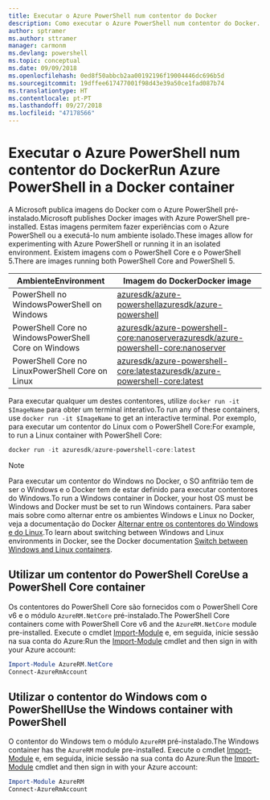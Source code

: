 ```yaml
---
title: Executar o Azure PowerShell num contentor do Docker
description: Como executar o Azure PowerShell num contentor do Docker.
author: sptramer
ms.author: sttramer
manager: carmonm
ms.devlang: powershell
ms.topic: conceptual
ms.date: 09/09/2018
ms.openlocfilehash: 0ed8f50abbcb2aa00192196f19004446dc696b5d
ms.sourcegitcommit: 19dffee617477001f98d43e39a50ce1fad087b74
ms.translationtype: HT
ms.contentlocale: pt-PT
ms.lasthandoff: 09/27/2018
ms.locfileid: "47178566"
---
```

# <a name="run-azure-powershell-in-a-docker-container"></a><span data-ttu-id="a96ad-103">Executar o Azure PowerShell num contentor do Docker</span><span class="sxs-lookup"><span data-stu-id="a96ad-103">Run Azure PowerShell in a Docker container</span></span>

<span data-ttu-id="a96ad-104">A Microsoft publica imagens do Docker com o Azure PowerShell pré-instalado.</span><span class="sxs-lookup"><span data-stu-id="a96ad-104">Microsoft publishes Docker images with Azure PowerShell pre-installed.</span></span> <span data-ttu-id="a96ad-105">Estas imagens permitem fazer experiências com o Azure PowerShell ou a executá-lo num ambiente isolado.</span><span class="sxs-lookup"><span data-stu-id="a96ad-105">These images allow for experimenting with Azure PowerShell or running it in an isolated environment.</span></span> <span data-ttu-id="a96ad-106">Existem imagens com o PowerShell Core e o PowerShell 5.</span><span class="sxs-lookup"><span data-stu-id="a96ad-106">There are images running both PowerShell Core and PowerShell 5.</span></span> 

| <span data-ttu-id="a96ad-107">Ambiente</span><span class="sxs-lookup"><span data-stu-id="a96ad-107">Environment</span></span> | <span data-ttu-id="a96ad-108">Imagem do Docker</span><span class="sxs-lookup"><span data-stu-id="a96ad-108">Docker image</span></span> |
|-------------|--------------|
| <span data-ttu-id="a96ad-109">PowerShell no Windows</span><span class="sxs-lookup"><span data-stu-id="a96ad-109">PowerShell on Windows</span></span> | [<span data-ttu-id="a96ad-110">azuresdk/azure-powershell</span><span class="sxs-lookup"><span data-stu-id="a96ad-110">azuresdk/azure-powershell</span></span>](https://hub.docker.com/r/azuresdk/azure-powershell/) |
| <span data-ttu-id="a96ad-111">PowerShell Core no Windows</span><span class="sxs-lookup"><span data-stu-id="a96ad-111">PowerShell Core on Windows</span></span> | [<span data-ttu-id="a96ad-112">azuresdk/azure-powershell-core:nanoserver</span><span class="sxs-lookup"><span data-stu-id="a96ad-112">azuresdk/azure-powershell-core:nanoserver</span></span>](https://hub.docker.com/r/azuresdk/azure-powershell-core/) |
| <span data-ttu-id="a96ad-113">PowerShell Core no Linux</span><span class="sxs-lookup"><span data-stu-id="a96ad-113">PowerShell Core on Linux</span></span> | [<span data-ttu-id="a96ad-114">azuresdk/azure-powershell-core:latest</span><span class="sxs-lookup"><span data-stu-id="a96ad-114">azuresdk/azure-powershell-core:latest</span></span>](https://hub.docker.com/r/azuresdk/azure-powershell-core/) |

<span data-ttu-id="a96ad-115">Para executar qualquer um destes contentores, utilize `docker run -it $ImageName` para obter um terminal interativo.</span><span class="sxs-lookup"><span data-stu-id="a96ad-115">To run any of these containers, use `docker run -it $ImageName` to get an interactive terminal.</span></span> <span data-ttu-id="a96ad-116">Por exemplo, para executar um contentor do Linux com o PowerShell Core:</span><span class="sxs-lookup"><span data-stu-id="a96ad-116">For example, to run a Linux container with PowerShell Core:</span></span>

```powershell
docker run -it azuresdk/azure-powershell-core:latest
```

> [!NOTE]
> <span data-ttu-id="a96ad-117">Para executar um contentor do Windows no Docker, o SO anfitrião tem de ser o Windows e o Docker tem de estar definido para executar contentores do Windows.</span><span class="sxs-lookup"><span data-stu-id="a96ad-117">To run a Windows container in Docker, your host OS must be Windows and Docker must be set to run Windows containers.</span></span> <span data-ttu-id="a96ad-118">Para saber mais sobre como alternar entre os ambientes Windows e Linux no Docker, veja a documentação do Docker [Alternar entre os contentores do Windows e do Linux](https://docs.docker.com/docker-for-windows/#switch-between-windows-and-linux-containers).</span><span class="sxs-lookup"><span data-stu-id="a96ad-118">To learn about switching between Windows and Linux environments in Docker, see the Docker documentation [Switch between Windows and Linux containers](https://docs.docker.com/docker-for-windows/#switch-between-windows-and-linux-containers).</span></span>

## <a name="use-a-powershell-core-container"></a><span data-ttu-id="a96ad-119">Utilizar um contentor do PowerShell Core</span><span class="sxs-lookup"><span data-stu-id="a96ad-119">Use a PowerShell Core container</span></span>

<span data-ttu-id="a96ad-120">Os contentores do PowerShell Core são fornecidos com o PowerShell Core v6 e o módulo `AzureRM.NetCore` pré-instalado.</span><span class="sxs-lookup"><span data-stu-id="a96ad-120">The PowerShell Core containers come with PowerShell Core v6 and the `AzureRM.NetCore` module pre-installed.</span></span> <span data-ttu-id="a96ad-121">Execute o cmdlet [Import-Module](/powershell/module/microsoft.powershell.core/import-module) e, em seguida, inicie sessão na sua conta do Azure:</span><span class="sxs-lookup"><span data-stu-id="a96ad-121">Run the [Import-Module](/powershell/module/microsoft.powershell.core/import-module) cmdlet and then sign in with your Azure account:</span></span>

```powershell
Import-Module AzureRM.NetCore
Connect-AzureRmAccount
```

## <a name="use-the-windows-container-with-powershell"></a><span data-ttu-id="a96ad-122">Utilizar o contentor do Windows com o PowerShell</span><span class="sxs-lookup"><span data-stu-id="a96ad-122">Use the Windows container with PowerShell</span></span>

<span data-ttu-id="a96ad-123">O contentor do Windows tem o módulo `AzureRM` pré-instalado.</span><span class="sxs-lookup"><span data-stu-id="a96ad-123">The Windows container has the `AzureRM` module pre-installed.</span></span> <span data-ttu-id="a96ad-124">Execute o cmdlet [Import-Module](/powershell/module/microsoft.powershell.core/import-module) e, em seguida, inicie sessão na sua conta do Azure:</span><span class="sxs-lookup"><span data-stu-id="a96ad-124">Run the [Import-Module](/powershell/module/microsoft.powershell.core/import-module) cmdlet and then sign in with your Azure account:</span></span>

```powershell
Import-Module AzureRM
Connect-AzureRmAccount
```
